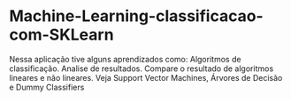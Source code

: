 # Machine-Learning-classificacao-com-SKLearn
Nessa aplicação tive alguns aprendizados como: Algoritmos de classificação. Analise de resultados. Compare o resultado de algoritmos lineares e não lineares. Veja Support Vector Machines, Árvores de Decisão e Dummy Classifiers
